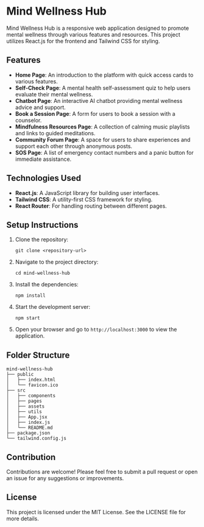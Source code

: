 # Mind Wellness Hub

Mind Wellness Hub is a responsive web application designed to promote mental wellness through various features and resources. This project utilizes React.js for the frontend and Tailwind CSS for styling.

## Features

- **Home Page**: An introduction to the platform with quick access cards to various features.
- **Self-Check Page**: A mental health self-assessment quiz to help users evaluate their mental wellness.
- **Chatbot Page**: An interactive AI chatbot providing mental wellness advice and support.
- **Book a Session Page**: A form for users to book a session with a counselor.
- **Mindfulness Resources Page**: A collection of calming music playlists and links to guided meditations.
- **Community Forum Page**: A space for users to share experiences and support each other through anonymous posts.
- **SOS Page**: A list of emergency contact numbers and a panic button for immediate assistance.

## Technologies Used

- **React.js**: A JavaScript library for building user interfaces.
- **Tailwind CSS**: A utility-first CSS framework for styling.
- **React Router**: For handling routing between different pages.

## Setup Instructions

1. Clone the repository:
   ```
   git clone <repository-url>
   ```

2. Navigate to the project directory:
   ```
   cd mind-wellness-hub
   ```

3. Install the dependencies:
   ```
   npm install
   ```

4. Start the development server:
   ```
   npm start
   ```

5. Open your browser and go to `http://localhost:3000` to view the application.

## Folder Structure

```
mind-wellness-hub
├── public
│   ├── index.html
│   └── favicon.ico
├── src
│   ├── components
│   ├── pages
│   ├── assets
│   ├── utils
│   ├── App.jsx
│   ├── index.js
│   └── README.md
├── package.json
└── tailwind.config.js
```

## Contribution

Contributions are welcome! Please feel free to submit a pull request or open an issue for any suggestions or improvements.

## License

This project is licensed under the MIT License. See the LICENSE file for more details.